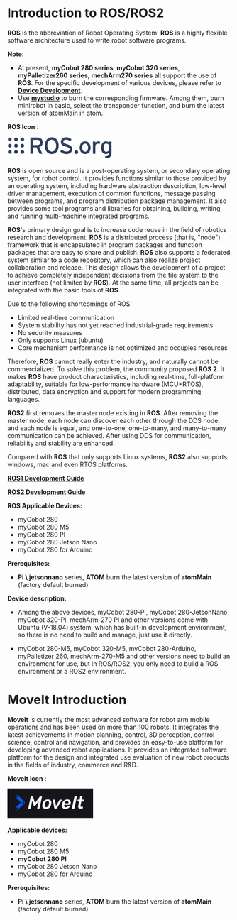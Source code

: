 # Introduction to ROS/ROS2

**ROS** is the abbreviation of Robot Operating System.
**ROS** is a highly flexible software architecture used to write robot software programs.

**Note**:

- At present, **myCobot 280 series**, **myCobot 320 series**, **myPalletizer260 series**, **mechArm270 series** all support the use of **ROS**. For the specific development of various devices, please refer to [**Device Development**](../4-BasicApplication/README.md).
- Use [**mystudio**](../4-BasicApplication/4.1-myStudio/README.md) to burn the corresponding firmware. Among them, burn minirobot in basic, select the transponder function, and burn the latest version of atomMain in atom.

**ROS Icon** :

![ROS Icon](../../../resource/3-FunctionsAndApplications/6.developmentGuide/ROS/ROSicon.png)

**ROS** is open source and is a post-operating system, or secondary operating system, for robot control. It provides functions similar to those provided by an operating system, including hardware abstraction description, low-level driver management, execution of common functions, message passing between programs, and program distribution package management. It also provides some tool programs and libraries for obtaining, building, writing and running multi-machine integrated programs.

**ROS**'s primary design goal is to increase code reuse in the field of robotics research and development. **ROS** is a distributed process (that is, "node") framework that is encapsulated in program packages and function packages that are easy to share and publish. **ROS** also supports a federated system similar to a code repository, which can also realize project collaboration and release. This design allows the development of a project to achieve completely independent decisions from the file system to the user interface (not limited by **ROS**). At the same time, all projects can be integrated with the basic tools of **ROS**.

Due to the following shortcomings of ROS:

- Limited real-time communication
- System stability has not yet reached industrial-grade requirements
- No security measures
- Only supports Linux (ubuntu)
- Core mechanism performance is not optimized and occupies resources

Therefore, **ROS** cannot really enter the industry, and naturally cannot be commercialized. To solve this problem, the community proposed **ROS 2**. It makes **ROS** have product characteristics, including real-time, full-platform adaptability, suitable for low-performance hardware (MCU+RTOS), distributed, data encryption and support for modern programming languages.

**ROS2** first removes the master node existing in **ROS**. After removing the master node, each node can discover each other through the DDS node, and each node is equal, and one-to-one, one-to-many, and many-to-many communication can be achieved. After using DDS for communication, reliability and stability are enhanced.

Compared with **ROS** that only supports Linux systems, **ROS2** also supports windows, mac and even RTOS platforms.

**[ROS1 Development Guide](12.1-ROS1/12.1.1-Introduction.md)**

**[ROS2 Development Guide](12.2-ROS2/12.2.3-ROS2Introduction.md)**

**ROS Applicable Devices:**

- myCobot 280
- myCobot 280 M5
- myCobot 280 PI
- myCobot 280 Jetson Nano
- myCobot 280 for Arduino <br>

**Prerequisites:**

- **Pi \ jetsonnano** series, **ATOM** burn the latest version of **atomMain** (factory default burned)

**Device description:**

- Among the above devices, myCobot 280-Pi, myCobot 280-JetsonNano, myCobot 320-Pi, mechArm-270 PI and other versions come with Ubuntu (V-18.04) system, which has built-in development environment, so there is no need to build and manage, just use it directly.

- myCobot 280-M5, myCobot 320-M5, myCobot 280-Arduino, myPalletizer 260, mechArm-270-M5 and other versions need to build an environment for use, but in ROS/ROS2, you only need to build a ROS environment or a ROS2 environment.

# MoveIt Introduction

**MoveIt** is currently the most advanced software for robot arm mobile operations and has been used on more than 100 robots. It integrates the latest achievements in motion planning, control, 3D perception, control science, control and navigation, and provides an easy-to-use platform for developing advanced robot applications. It provides an integrated software platform for the design and integrated use evaluation of new robot products in the fields of industry, commerce and R&D.

**MoveIt Icon** :

![moveit Icon](../../../resource/3-FunctionsAndApplications/6.developmentGuide/ROS/moveiticon.png)

**Applicable devices:**

- myCobot 280
- myCobot 280 M5
- **myCobot 280 PI**
- myCobot 280 Jetson Nano
- myCobot 280 for Arduino <br>

**Prerequisites:**

- **Pi \ jetsonnano** series, **ATOM** burn the latest version of **atomMain** (factory default burned)